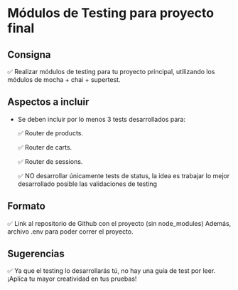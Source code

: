 # Módulos de Testing para proyecto final

## Consigna

✅ Realizar módulos de testing para tu proyecto principal, utilizando los módulos de mocha + chai + supertest.

## Aspectos a incluir

- Se deben incluir por lo menos 3 tests desarrollados para:

  ✅ Router de products.

  ✅ Router de carts.

  ✅ Router de sessions.

  ✅ NO desarrollar únicamente tests de status, la idea es trabajar lo mejor desarrollado posible las validaciones de testing

## Formato

✅ Link al repositorio de Github con el proyecto (sin node_modules)
Además, archivo .env para poder correr el proyecto.

## Sugerencias

✅ Ya que el testing lo desarrollarás tú, no hay una guía de test por leer. ¡Aplica tu mayor creatividad en tus pruebas! 